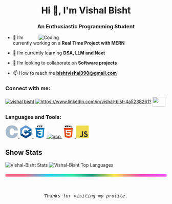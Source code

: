 <h1 align="center">Hi 👋, I'm Vishal Bisht</h1>
<h3 align="center">An Enthusiastic Programming Student</h3>
<img align="right" alt="Coding" width="400" src="https://cdn.dribbble.com/users/1162077/screenshots/3848914/programmer.gif">

- 🔭 I’m currently working on a **Real Time Project with MERN**

- 🌱 I’m currently learning **DSA, LLM and Next**

- 👯 I’m looking to collaborate on **Software projects**

- 📫 How to reach me **bishtvishal390@gmail.com**

<h3 align="left">Connect with me:</h3>
<p align="left">
<a href="https://twitter.com/vishal bisht" target="blank"><img align="center" src="https://cdn2.iconfinder.com/data/icons/threads-by-instagram/24/x-logo-twitter-new-brand-contained-outline-112.png" alt="vishal bisht" height="30" width="40" /></a> 
<a href="https://www.linkedin.com/in/vishal-bist-4a5238261/" target="blank"><img align="center" src="https://cdn1.iconfinder.com/data/icons/logotypes/32/square-linkedin-156.png" alt="https://www.linkedin.com/in/vishal-bist-4a5238261?" height="30" width="40" /></a>
<a href="https://www.instagram.com/vishal_bisht001?igsh=MW1sY2s1cDZ0cnJpMg==" target="blank"><img align="center" src="https://cdn1.iconfinder.com/data/icons/social-rounded-2/32/instagram-112.png" height="30" width="40" /></a>
</p>

<h3 align="left">Languages and Tools:</h3>
<p align="left"> <a href="https://www.cprogramming.com/" target="_blank" rel="noreferrer"> <img src="https://raw.githubusercontent.com/devicons/devicon/master/icons/c/c-original.svg" alt="c" width="40" height="40"/> </a> <a href="https://www.w3schools.com/cpp/" target="_blank" rel="noreferrer"> <img src="https://raw.githubusercontent.com/devicons/devicon/master/icons/cplusplus/cplusplus-original.svg" alt="cplusplus" width="40" height="40"/> </a> <a href="https://www.w3schools.com/css/" target="_blank" rel="noreferrer"> <img src="https://raw.githubusercontent.com/devicons/devicon/master/icons/css3/css3-original-wordmark.svg" alt="css3" width="40" height="40"/> </a> <a href="https://cloud.google.com" target="_blank" rel="noreferrer"> <img src="https://www.vectorlogo.zone/logos/google_cloud/google_cloud-icon.svg" alt="gcp" width="40" height="40"/> </a> <a href="https://www.w3.org/html/" target="_blank" rel="noreferrer"> <img src="https://raw.githubusercontent.com/devicons/devicon/master/icons/html5/html5-original-wordmark.svg" alt="html5" width="40" height="40"/> </a> <a href="https://developer.mozilla.org/en-US/docs/Web/JavaScript" target="_blank" rel="noreferrer"> <img src="https://raw.githubusercontent.com/devicons/devicon/master/icons/javascript/javascript-original.svg" alt="javascript" width="40" height="40"/> </a> </p>

## Show Stats

<p align="left">
  <img src="https://github-readme-stats-d8zveqjht-vishal-bishts-projects-6dab4b84.vercel.app/api?username=Vishal-Bisht&show_icons=true&locale=en&theme=neon&bg_color=00000000&include_all_commits=true" alt="Vishal-Bisht Stats" height="180" width="420"/>
  <img src="https://github-readme-stats-d8zveqjht-vishal-bishts-projects-6dab4b84.vercel.app/api/top-langs/?username=Vishal-Bisht&layout=compact&langs_count=8&theme=neon&bg_color=00000000" alt="Vishal-Bisht Top Languages" height="180" width="420"/>
</p>

<a target="_blank" rel="noopener noreferrer" href="https://github.com/ArshErgon/ArshErgon/blob/main/assets/header/lineBar.png"><img src="https://github.com/ArshErgon/ArshErgon/raw/main/assets/header/lineBar.png" width="100%" height="8px" style="max-width: 100%;"></a>

<p align="center" dir="auto"><br><br>
  <samp>
    <i>Thanks for visiting my profile.</i> 
  </samp>
</p>

